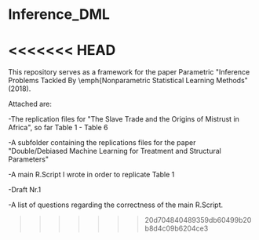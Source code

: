 # Inference_DML

<<<<<<< HEAD
=======

This repository serves as a framework for the paper Parametric "Inference Problems Tackled By \emph{Nonparametric Statistical Learning Methods" (2018).

Attached are:

-The replication files for "The Slave Trade and the Origins of Mistrust in Africa", so far Table 1 - Table 6

-A subfolder containing the replications files for the paper "Double/Debiased Machine Learning for Treatment
and Structural Parameters"

-A main R.Script I wrote in order to replicate Table 1

-Draft Nr.1

-A list of questions regarding the correctness of the main R.Script.

>>>>>>> 20d704840489359db60499b20b8d4c09b6204ce3
